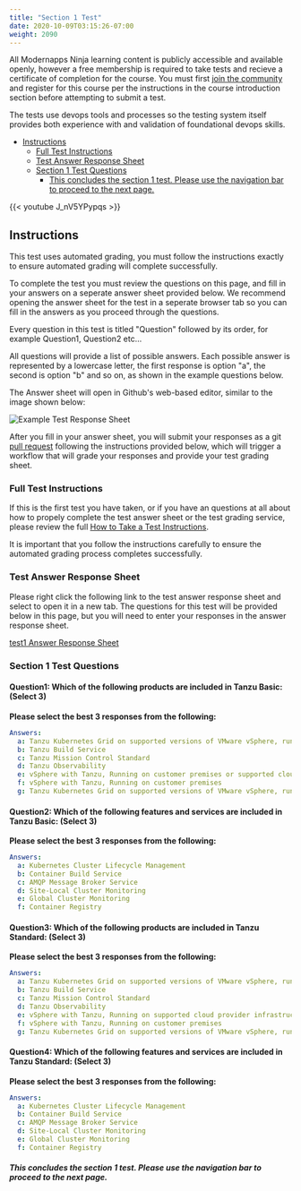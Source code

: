 ```yaml
---
title: "Section 1 Test"
date: 2020-10-09T03:15:26-07:00
weight: 2090
---
```


All Modernapps Ninja learning content is publicly accessible and available openly, however a free membership is required to take tests and recieve a certificate of completion for the course. You must first [join the community](https://modernapps.ninja/about/membership/) and register for this course per the instructions in the course introduction section before attempting to submit a test.

The tests use devops tools and processes so the testing system itself provides both experience with and validation of foundational devops skills. 

- [Instructions](#instructions)
  - [Full Test Instructions](#full-test-instructions)
  - [Test Answer Response Sheet](#test-answer-response-sheet)
  - [Section 1 Test Questions](#section-1-test-questions)
      - [This concludes the section 1 test. Please use the navigation bar to proceed to the next page.](#this-concludes-the-section-1-test-please-use-the-navigation-bar-to-proceed-to-the-next-page)

{{< youtube J_nV5YPypqs >}}

## Instructions

This test uses automated grading, you must follow the instructions exactly to ensure automated grading will complete successfully. 

To complete the test you must review the questions on this page, and fill in your answers on a seperate answer sheet provided below. We recommend opening the answer sheet for the test in a seperate browser tab so you can fill in the answers as you proceed through the questions. 

Every question in this test is titled "Question" followed by its order, for example Question1, Question2 etc...

All questions will provide a list of possible answers. Each possible answer is represented by a lowercase letter, the first response is option "a", the second is option "b" and so on, as shown in the example questions below. 

The Answer sheet will open in Github's web-based editor, similar to the image shown below:

![Example Test Response Sheet](/introtanzustandard_ts7297/admin/assets/images/blank_test_screen_example.png)  

After you fill in your answer sheet, you will submit  your responses as a git [pull request](https://docs.github.com/en/github/collaborating-with-issues-and-pull-requests/about-pull-requests) following the instructions provided below, which will trigger a workflow that will grade your responses and provide your test grading sheet. 

### Full Test Instructions

If this is the first test you have taken, or if you have an questions at all about how to propely complete the test answer sheet or the test grading service, please review the full [How to Take a Test Instructions](https://modernapps.ninja/course_repo_template_ct8279/docs/reference/testinstructions/).  

It is important that you follow the instructions carefully to ensure the automated grading process completes successfully.

### Test Answer Response Sheet

Please right click the following link to the test answer response sheet and select to open it in a new tab. The questions for this test will be provided below in this page, but you will need to enter your responses in the answer response sheet. 

[test1 Answer Response Sheet](https://github.com/modernappsninja/introtanzustandard_ts7297/edit/main/static/admin/userdata/tests/test1.yml)  

### Section 1 Test Questions

#### **Question1:** Which of the following products are included in Tanzu Basic: (Select 3) <!-- omit in toc -->

**Please select the best 3 responses from the following:**

```yml
Answers:
  a: Tanzu Kubernetes Grid on supported versions of VMware vSphere, running on customer premises
  b: Tanzu Build Service 
  c: Tanzu Mission Control Standard
  d: Tanzu Observability
  e: vSphere with Tanzu, Running on customer premises or supported cloud provider
  f: vSphere with Tanzu, Running on customer premises
  g: Tanzu Kubernetes Grid on supported versions of VMware vSphere, running on customer premises or cloud provider
```

#### **Question2:** Which of the following features and services are included in Tanzu Basic: (Select 3) <!-- omit in toc -->

**Please select the best 3 responses from the following:**

```yml
Answers:
  a: Kubernetes Cluster Lifecycle Management
  b: Container Build Service
  c: AMQP Message Broker Service
  d: Site-Local Cluster Monitoring
  e: Global Cluster Monitoring
  f: Container Registry
```

#### **Question3:** Which of the following products are included in Tanzu Standard: (Select 3) <!-- omit in toc -->

**Please select the best 3 responses from the following:**

```yml
Answers:
  a: Tanzu Kubernetes Grid on supported versions of VMware vSphere, running on customer premises
  b: Tanzu Build Service 
  c: Tanzu Mission Control Standard
  d: Tanzu Observability
  e: vSphere with Tanzu, Running on supported cloud provider infrastructure
  f: vSphere with Tanzu, Running on customer premises
  g: Tanzu Kubernetes Grid on supported versions of VMware vSphere, running on cloud provider infrastructure
```

#### **Question4:** Which of the following features and services are included in Tanzu Standard: (Select 3) <!-- omit in toc -->

**Please select the best 3 responses from the following:**

```yml
Answers:
  a: Kubernetes Cluster Lifecycle Management
  b: Container Build Service
  c: AMQP Message Broker Service
  d: Site-Local Cluster Monitoring
  e: Global Cluster Monitoring
  f: Container Registry
```


##### This concludes the section 1 test. Please use the navigation bar to proceed to the next page.
